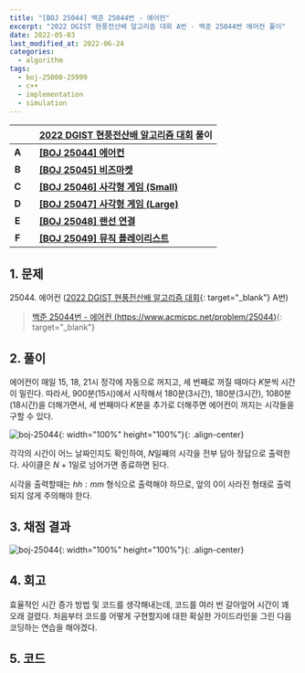 ```yaml
---
title: "[BOJ 25044] 백준 25044번 - 에어컨"
excerpt: "2022 DGIST 현풍전산배 알고리즘 대회 A번 - 백준 25044번 에어컨 풀이"
date: 2022-05-03
last_modified_at: 2022-06-24
categories:
  - algorithm
tags:
  - boj-25000-25999
  - c++
  - implementation
  - simulation
---
```


|||[2022 DGIST 현풍전산배 알고리즘 대회](https://burningfalls.github.io/contest/dgist2022-baekjoon-contest/) 풀이|
|:---:|:---:|:---|
|**A**||**[[BOJ 25044] 에어컨](https://burningfalls.github.io/algorithm/boj-25044/)**|
|**B**||**[[BOJ 25045] 비즈마켓](https://burningfalls.github.io/algorithm/boj-25045/)**|
|**C**||**[[BOJ 25046] 사각형 게임 (Small)](https://burningfalls.github.io/algorithm/boj-25046/)**|
|**D**||**[[BOJ 25047] 사각형 게임 (Large)](https://burningfalls.github.io/algorithm/boj-25047/)**|
|**E**||**[[BOJ 25048] 랜선 연결](https://burningfalls.github.io/algorithm/boj-25048/)**|
|**F**||**[[BOJ 25049] 뮤직 플레이리스트](https://burningfalls.github.io/algorithm/boj-25049/)**|

## 1. 문제
$25044$. 에어컨 ([2022 DGIST 현풍전산배 알고리즘 대회](https://burningfalls.github.io/contest/dgist2022-baekjoon-contest/){: target="_blank"} A번)

> [백준 25044번 - 에어컨 (https://www.acmicpc.net/problem/25044)](https://www.acmicpc.net/problem/25044){: target="_blank"}

## 2. 풀이

에어컨이 매일 15, 18, 21시 정각에 자동으로 꺼지고, 세 번째로 꺼질 때마다 $K$분씩 시간이 밀린다. 따라서, 900분(15시)에서 시작해서 180분(3시간), 180분(3시간), 1080분(18시간)을 더해가면서, 세 번째마다 $K$분을 추가로 더해주면 에어컨이 꺼지는 시각들을 구할 수 있다. 

![boj-25044](https://user-images.githubusercontent.com/30232837/166391416-23c0673c-0f79-48bc-bbc4-2436d4be49ec.png "boj-25044"){: width="100%" height="100%"}{: .align-center}

각각의 시간이 어느 날짜인지도 확인하여, $N$일째의 시각을 전부 담아 정답으로 출력한다. 사이클은 $N+1$일로 넘어가면 종료하면 된다.

시각을 출력할때는 $hh:mm$ 형식으로 출력해야 하므로, 앞의 $0$이 사라진 형태로 출력되지 않게 주의해야 한다.

## 3. 채점 결과

![boj-25044](https://user-images.githubusercontent.com/30232837/166390316-31002f4b-5a69-48e8-a0da-029e589eba98.png "boj-25044"){: width="100%" height="100%"}{: .align-center}

## 4. 회고

효율적인 시간 증가 방법 및 코드를 생각해내는데, 코드를 여러 번 갈아엎어 시간이 꽤 오래 걸렸다. 처음부터 코드를 어떻게 구현할지에 대한 확실한 가이드라인을 그린 다음 코딩하는 연습을 해야겠다.

## 5. 코드

<script src="https://gist.github.com/BurningFalls/6495610e5caf3ce1d1088d7849aff539.js"></script>